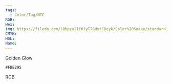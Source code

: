 ```yaml
---
tags:
  - Color/Tag/NTC
RGB:
Hex:
img: https://filedn.com/l0hpzxl1f01yT7GHxtF8cyk/Color%20Snake/standard_csv_to_svg/FDE295.svg
CMYK:
HSL:
Name:
---
```

Golden Glow
```palette
#FDE295
```
RGB
